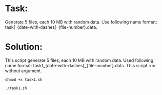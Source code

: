 # Task:
Generate 5 files, each 10 MB with random data. Use following name format: task1_{date-with-dashes}_{file-number}.data.
# Solution:
This script generate 5 files, each 10 MB with random data. 
Used following name format: task1_{date-with-dashes}_{file-number}.data.
This script run without argument.

```
chmod +x task1.sh

./task1.sh
```